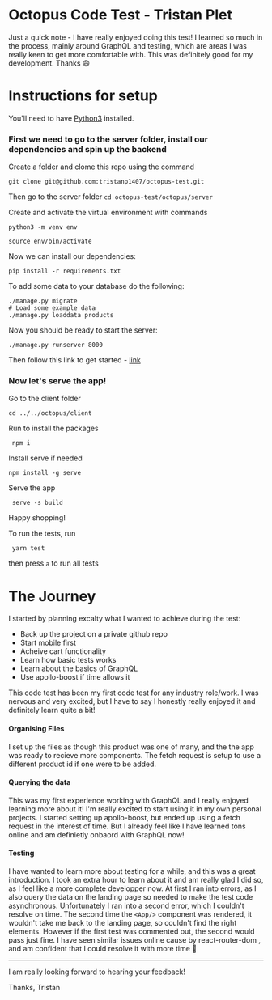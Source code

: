 # Octopus Code Test - Tristan Plet

Just a quick note - I have really enjoyed doing this test! I learned so much in the process, mainly around GraphQL and testing, which are areas I was really keen to get more comfortable with. This was definitely good for my development. Thanks 😄

# Instructions for setup

You'll need to have [Python3](https://www.python.org/downloads/) installed.

### First we need to go to the server folder, install our dependencies and spin up the backend

Create a folder and clome this repo using the command

`git clone git@github.com:tristanp1407/octopus-test.git`

Then go to the server folder `cd octopus-test/octopus/server`

Create and activate the virtual environment with commands

`python3 -m venv env`

`source env/bin/activate`

Now we can install our dependencies:

```
pip install -r requirements.txt
```

To add some data to your database do the following:

```
./manage.py migrate
# Load some example data
./manage.py loaddata products
```

Now you should be ready to start the server:

```
./manage.py runserver 8000
```

Then follow this link to get started - [link](<http://127.0.0.1:8000/graphql#operationName=getProductById&query=query%20getProductById%20%7B%0A%20%20product(productId%3A%201)%20%7B%0A%20%20%20%20id%0A%20%20%20%20name%0A%20%20%20%20power%0A%20%20%20%20description%0A%20%20%20%20price%0A%20%20%20%20quantity%0A%20%20%20%20brand%0A%20%20%20%20weight%0A%20%20%20%20height%0A%20%20%20%20width%0A%20%20%20%20length%0A%20%20%20%20modelCode%0A%20%20%20%20colour%0A%20%20%20%20imgUrl%0A%20%20%7D%0A%7D%0A>)

### Now let's serve the app!

Go to the client folder

`cd ../../octopus/client`

Run to install the packages

` npm i`

Install serve if needed

`npm install -g serve`

Serve the app

` serve -s build`

Happy shopping!

To run the tests, run

` yarn test`

then press `a` to run all tests

# The Journey

I started by planning excalty what I wanted to achieve during the test:

- Back up the project on a private github repo
- Start mobile first
- Acheive cart functionality
- Learn how basic tests works
- Learn about the basics of GraphQL
- Use apollo-boost if time allows it

This code test has been my first code test for any industry role/work. I was nervous and very excited, but I have to say I honestly really enjoyed it and definitely learn quite a bit!

#### Organising Files

I set up the files as though this product was one of many, and the the app was ready to recieve more components. The fetch request is setup to use a different product id if one were to be added.

#### Querying the data

This was my first experience working with GraphQL and I really enjoyed learning more about it! I'm really excited to start using it in my own personal projects. I started setting up apollo-boost, but ended up using a fetch request in the interest of time. But I already feel like I have learned tons online and am definietly onbaord with GraphQL now!

#### Testing

I have wanted to learn more about testing for a while, and this was a great introduction. I took an extra hour to learn about it and am really glad I did so, as I feel like a more complete developper now. At first I ran into errors, as I also query the data on the landing page so needed to make the test code asynchronous.
Unfortunately I ran into a second error, which I couldn't resolve on time. The second time the `<App/>` component was rendered, it wouldn't take me back to the landing page, so couldn't find the right elements. However if the first test was commented out, the second would pass just fine. I have seen similar issues online cause by react-router-dom , and am confident that I could resolve it with more time 🙂

---

I am really looking forward to hearing your feedback!

Thanks, Tristan
